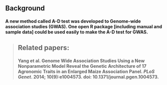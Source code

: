 ## Background
#### A new method called A-D test was developed to Genome-wide association studies (GWAS). One open R package [including manual and sample data] could be used easily to make the A-D test for GWAS.

>## Related papers:
> #### Yang et al. Genome Wide Association Studies Using a New Nonparametric Model Reveal the Genetic Architecture of 17 Agronomic Traits in an Enlarged Maize Association Panel. *PLoS Genet*. 2014; 10(9):e1004573. doi: 10.1371/journal.pgen.1004573.